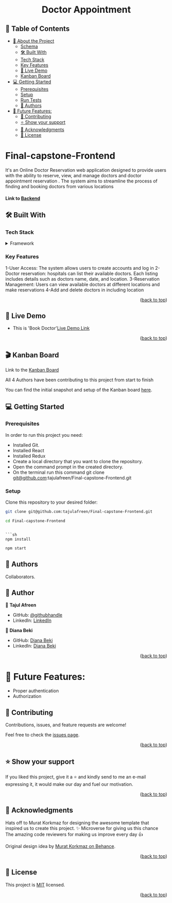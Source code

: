 <a name="readme-top"></a>

<div align="center">

  <br/>
  <h1>Doctor Appointment</h1>

</div>

## 📗 Table of Contents

- [📖 About the Project](#about-project)
  - [Schema](#ER-diagram)
  - [🛠 Built With ](#-built-with-)
  - [Tech Stack ](#tech-stack-)
  - [Key Features ](#key-features-)
  - [🚀 Live Demo](#live-demo)
  - [Kanban Board](#kanban)
- [💻 Getting Started ](#-getting-started-)
  - [Prerequisites](#prerequisites)
  - [Setup](#setup)
  - [Run Tests](#run-tests)
  - [👥 Authors ](#-authors-)
- [🔭 Future Features:](#-future-features)
  - [🤝 Contributing ](#-contributing-)
  - [⭐️ Show your support ](#️-show-your-support-)
  - [🙏 Acknowledgments ](#-acknowledgments-)
  - [📝 License ](#-license-)

# Final-capstone-Frontend <a name="about-project"></a>

It's an Online Doctor Reservation web application designed to provide users with the ability to reserve, view, and manage doctors and doctor appointment reservation . The system aims to streamline the process of finding and booking doctors from various locations

#### Link to [Backend](https://github.com/tajulafreen/Final-capstone-Backend/pull/23)

## 🛠 Built With <a name="built-with"></a>

### Tech Stack <a name="tech-stack"></a>

<details>
  <summary>Framework</summary>
  <ul>
    <li><a href="https://react.dev/">React</a></li>
    <li><a href="https://redux.js.org/">Redux</a></li>
    <li><a href="#">CSS</a></li>
  </ul>
</details>

### Key Features <a name="key-features"></a>

1-User Access: The system allows users to create accounts and log in
2-Doctor reservation: hospitals can list their available doctors. Each listing includes details such as doctors name, date, and location.
3-Reservation Management: Users can view available doctors  at different locations and make reservations
4-Add and delete doctors in including location

<p align="right">(<a href="#readme-top">back to top</a>)</p>

## 🚀 Live Demo <a name="live-demo"></a>

- This is 'Book Doctor'<a href="">Live Demo Link</a>

<p align="right">(<a href="#readme-top">back to top</a>)</p>

## 🎬 Kanban Board <a id="kanban"></a>

Link to the [Kanban Board](https://github.com/tajulafreen/Final-capstone-Backend/projects/1)

All 4 Authors have been contributing to this project from start to finish

You can find the initial snapshot and setup of the Kanban board [here]().

## 💻 Getting Started <a name="getting-started"></a>

### Prerequisites

In order to run this project you need:

- Installed Git.
- Installed React
- Installed Redux
- Create a local directory that you want to clone the repository.
- Open the command prompt in the created directory.
- On the terminal run this command git clone git@github.com:tajulafreen/Final-capstone-Frontend.git

### Setup

Clone this repository to your desired folder:

```sh
git clone git@github.com:tajulafreen/Final-capstone-Frontend.git
```

```sh
cd Final-capstone-Frontend
```

````

```sh
npm install
````

```sh
npm start
```

## 👥 Authors <a name="authors"></a>

Collaborators.

## 👥 Author <a name="authors"></a>

👤 **Tajul Afreen**
- GitHub: [@githubhandle](https://github.com/tajulafreen)
- LinkedIn: [LinkedIn](https://www.linkedin.com/in/tajul-afreen/)

👤 **Diana Beki**

- GitHub: [Diana Beki](https://github.com/DianaBeki)
- LinkedIn: [Diana Beki](https://www.linkedin.com/in/diana-beki-b49684230/)

<p align="right">(<a href="#readme-top">back to top</a>)</p>

# 🔭 Future Features:

- Proper authentication
- Authorization


## 🤝 Contributing <a name="contributing"></a>

Contributions, issues, and feature requests are welcome!

Feel free to check the [issues page]().

<p align="right">(<a href="#readme-top">back to top</a>)</p>

## ⭐️ Show your support <a name="support"></a>

If you liked this project, give it a ⭐️ and kindly send to me an e-mail expressing it, it would make our day and fuel our motivation.

<p align="right">(<a href="#readme-top">back to top</a>)</p>

## 🙏 Acknowledgments <a name="acknowledgements"></a>

Hats off to Murat Korkmaz for designing the awesome template that inspired us to create this project. ✨
Microverse for giving us this chance
The amazing code reviewers for making us improve every day 👍

Original design idea by [Murat Korkmaz on Behance](https://www.behance.net/gallery/26425031/Vespa-Responsive-Redesign).

<p align="right">(<a href="#readme-top">back to top</a>)</p>

## 📝 License <a name="license"></a>

This project is [MIT](./LICENSE) licensed.

<p align="right">(<a href="#readme-top">back to top</a>)</p>
